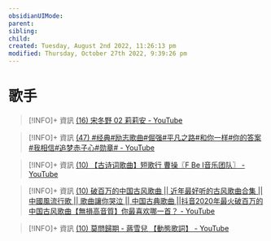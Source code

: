 ```yaml
---
obsidianUIMode: 
parent: 
sibling: 
child: 
created: Tuesday, August 2nd 2022, 11:26:13 pm
modified: Thursday, October 27th 2022, 9:39:26 pm
---
```

# 歌手


> [!INFO]+ 資訊
> [(16) 宋冬野 02 莉莉安 - YouTube](https://www.youtube.com/watch?v=FiJHoPrS4Y4&list=PL7lGadaXOTSyMLih_0HrPsEFwDcaTf5yO&index=31)

> [!INFO]+ 資訊
> [(47) #经典#励志歌曲#倔强#平凡之路#和你一样#你的答案#我相信#追梦赤子心#勋章# - YouTube](https://www.youtube.com/watch?v=iMqU-JRZYqc)

> [!INFO]+ 資訊
> [(10) 【古诗词歌曲】短歌行 曹操〖F Be I音乐团队〗 - YouTube](https://www.youtube.com/watch?v=NVnME_gW8W8)

> [!INFO]+ 資訊
> [(10) 破百万的中国古风歌曲 || 近年最好听的古风歌曲合集 || 中國風流行歌 || 歌曲讓你哭泣 || 中国古典歌曲 ||抖音2020年最火破百万的中国古风歌曲【無損高音質】你最喜欢哪一首？ - YouTube](https://www.youtube.com/watch?v=ePhVSep8e1c)

> [!INFO]+ 資訊
> [(10) 莫問歸期 - 蔣雪兒 【動態歌詞】 - YouTube](https://www.youtube.com/watch?v=zEuu0cKAbj4)